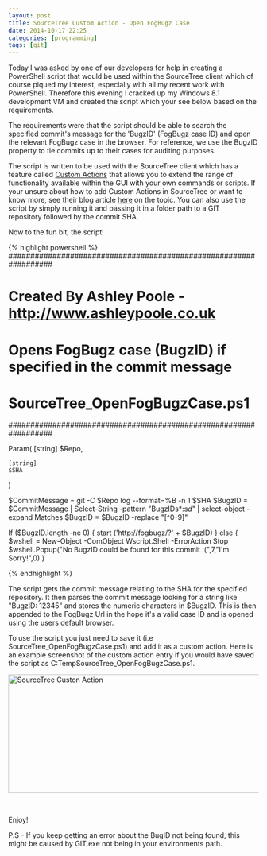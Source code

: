 ```yaml
---
layout: post
title: SourceTree Custom Action - Open FogBugz Case
date: 2014-10-17 22:25
categories: [programming]
tags: [git]
---
```

<p>Today I was asked by one of our developers for help in creating a PowerShell script that would be used within the SourceTree client which of course piqued my interest, especially with all my recent work with PowerShell. Therefore this evening I cracked up my Windows 8.1 development VM and created the script which your see below based on the requirements.</p>
<p>The requirements were that the script should be able to search the specified commit's message for the 'BugzID' (FogBugz case ID) and open the relevant FogBugz case in the browser. For reference, we use the BugzID property to tie commits up to their cases for auditing purposes.</p>
The script is written to be used with the SourceTree client which has a feature called <a href="http://blog.sourcetreeapp.com/2012/02/08/custom-actions-more-power-to-you/" target="_blank">Custom Actions</a> that allows you to extend the range of functionality available within the GUI with your own commands or scripts. If your unsure about how to add Custom Actions in SourceTree or want to know more, see their blog article <a href="http://blog.sourcetreeapp.com/2012/02/08/custom-actions-more-power-to-you/" target="_blank">here</a> on the topic. You can also use the script by simply running it and passing it in a folder path to a GIT repository followed by the commit SHA.

Now to the fun bit, the script!

{% highlight powershell %}
##################################################################
# Created By Ashley Poole - http://www.ashleypoole.co.uk         #
# Opens FogBugz case (BugzID) if specified in the commit message #
# SourceTree_OpenFogBugzCase.ps1                                 #
##################################################################

Param(
    [string]
    $Repo,

    [string]
    $SHA
)

$CommitMessage = git -C $Repo log --format=%B -n 1 $SHA
$BugzID = $CommitMessage | Select-String -pattern &quot;BugzIDs*:s*d*&quot; | select-object -expand Matches
$BugzID = $BugzID -replace &quot;[^0-9]&quot;

If ($BugzID.length -ne 0)
{
    start ('http://fogbugz/?' + $BugzID)
} else {
    $wshell = New-Object -ComObject Wscript.Shell -ErrorAction Stop
    $wshell.Popup(&quot;No BugzID could be found for this commit :(&quot;,7,&quot;I'm Sorry!&quot;,0)
}

{% endhighlight %}

The script gets the commit message relating to the SHA for the specified repository. It then parses the commit message looking for a string like "BugzID: 12345" and stores the numeric characters in $BugzID. This is then appended to the FogBugz Url in the hope it's a valid case ID and is opened using the users default browser.

To use the script you just need to save it (i.e SourceTree_OpenFogBugzCase.ps1) and add it as a custom action. Here is an example screenshot of the custom action entry if you would have saved the script as C:TempSourceTree_OpenFogBugzCase.ps1.

<img class="aligncenter size-full wp-image-1291" src="http://www.ashleypoole.co.uk/wp-content/uploads/2014/10/sourcetree-customactions.png" alt="SourceTree Custon Action" width="509" height="239" />

&nbsp;

Enjoy!

P.S - If you keep getting an error about the BugID not being found, this might be caused by GIT.exe not being in your environments path.

&nbsp;
